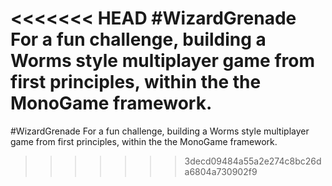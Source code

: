<<<<<<< HEAD
#WizardGrenade For a fun challenge, building a Worms style multiplayer game from first principles, within the the MonoGame framework.
=======
#WizardGrenade For a fun challenge, building a Worms style multiplayer game from first principles, within the the MonoGame framework.
>>>>>>> 3decd09484a55a2e274c8bc26da6804a730902f9
